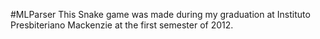 #MLParser
This Snake game was made during my graduation at Instituto Presbiteriano Mackenzie at the first semester of 2012.
